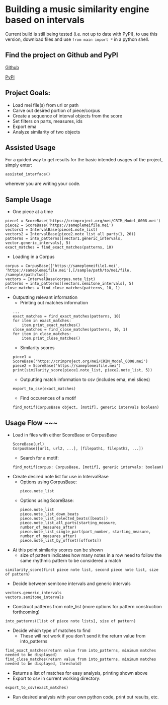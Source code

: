 # Building a music similarity engine based on intervals

Current build is still being tested (i.e. not up to date with PyPI), to use this version, download files and use ```from main import *``` in a python shell.

## Find the project on Github and PyPI
[Github](https://github.com/HCDigitalScholarship/intervals)

[PyPI](https://pypi.org/project/crim-intervals/)

## Project Goals:
- Load mei file(s) from url or path
- Carve out desired portion of piece/corpus
- Create a sequence of interval objects from the score
- Set filters on parts, measures, ids
- Export ema
- Analyze similarity of two objects

## Assisted Usage
For a guided way to get results for the basic intended usages of the project, simply enter:
```
assisted_interface()
```
wherever you are writing your code.

## Sample Usage
- One piece at a time
```
piece1 = ScoreBase('https://crimproject.org/mei/CRIM_Model_0008.mei')
piece2 = ScoreBase('https://sameplemeifile.mei')
vectors1 = IntervalBase(piece1.note_list)
vectors2 = IntervalBase(piece2.note_list_all_parts(1, 20))
patterns = into_patterns([vector1.generic_intervals, vector.generic_intervals], 5)
exact_matches = find_exact_matches(patterns, 10)
```
- Loading in a Corpus
```
corpus = CorpusBase(['https://sameplemeifile1.mei', 'https://sameplemeifile.mei'],[/sample/path/to/mei/file, /sameple/path/two])
vectors = IntervalBase(corpus.note_list)
patterns = into_patterns([vectors.semitone_intervals], 5)
close_matches = find_close_matches(patterns, 10, 1)
```
- Outputting relevant information
  - Printing out matches information
  ```
  ...
  exact_matches = find_exact_matches(patterns, 10)
  for item in exact_matches:
      item.print_exact_matches()
  close_matches = find_close_matches(patterns, 10, 1)
  for item in close_matches:
      item.print_close_matches()
  ```
  - Similarity scores
  ```
  piece1 = ScoreBase('https://crimproject.org/mei/CRIM_Model_0008.mei')
  piece2 = ScoreBase('https://sameplemeifile.mei')
  print(similarity_score(piece1.note_list, piece2.note_list, 5))
  ```
  - Outputting match information to csv (includes ema, mei slices)
  ```
  export_to_csv(exact_matches)
  ```
  - Find occurences of a motif
  ```
  find_motif(CorpusBase object, [motif], generic intervals boolean)
  ```

## Usage Flow ~~~
- Load in files with either ScoreBase or CorpusBase
  ```
  ScoreBase(url)
  CorpusBase([url1, url2, ...], [filepath1, filepath2, ...])
  ```
  - Search for a motif:
  ```
  find_motif(corpus: CorpusBase, [motif], generic intervals: boolean)
  ```
- Create desired note list for use in IntervalBase
  - Options using CorpusBase:
    ```
    piece.note_list
    ```
  - Options using ScoreBase:
    ```
    piece.note_list
    piece.note_list_down_beats
    piece.note_list_selected_beats([beats])
    piece.note_list_all_parts(starting_measure, number_of_measures_after)
    piece.note_list_single_part(part_number, starting_measure, number_of_measures_after)
    piece.note_list_by_offset([offsets])
    ```
- At this point similarity scores can be shown
  - size of pattern indicates how many notes in a row need to follow the same rhythmic pattern to be considered a match
```
similarity_score(first piece note list, second piece note list, size of pattern)
```
- Decide between semitone intervals and generic intervals
```
vectors.generic_intervals
vectors.semitone_intervals
```
- Construct patterns from note_list (more options for pattern construction forthcoming)
```
into_patterns([list of piece note lists], size of pattern)
```
- Decide which type of matches to find
  - These will not work if you don't send it the return value from into_patterns
```
find_exact_matches(return value from into_patterns, minimum matches needed to be displayed)
find_close_matches(return value from into_patterns, minimum matches needed to be displayed, threshold)
```
  - Returns a list of matches for easy analysis, printing shown above
- Export to csv in current working directory:
```
export_to_csv(exact_matches)
```
- Run desired analysis with your own python code, print out results, etc.
